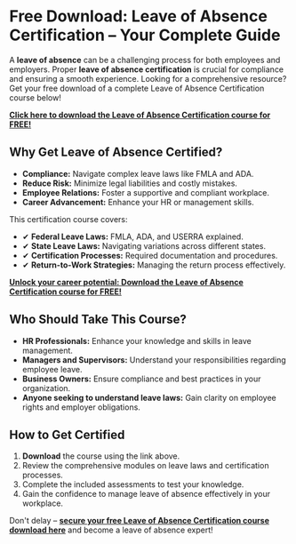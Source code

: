 # Free Download: Leave of Absence Certification – Your Complete Guide

A **leave of absence** can be a challenging process for both employees and employers. Proper **leave of absence certification** is crucial for compliance and ensuring a smooth experience. Looking for a comprehensive resource? Get your free download of a complete Leave of Absence Certification course below!

[**Click here to download the Leave of Absence Certification course for FREE!**](https://udemywork.com/leave-of-absence-certification)

## Why Get Leave of Absence Certified?

*   **Compliance:** Navigate complex leave laws like FMLA and ADA.
*   **Reduce Risk:** Minimize legal liabilities and costly mistakes.
*   **Employee Relations:** Foster a supportive and compliant workplace.
*   **Career Advancement:** Enhance your HR or management skills.

This certification course covers:

*   ✔ **Federal Leave Laws:** FMLA, ADA, and USERRA explained.
*   ✔ **State Leave Laws:** Navigating variations across different states.
*   ✔ **Certification Processes:** Required documentation and procedures.
*   ✔ **Return-to-Work Strategies:** Managing the return process effectively.

[**Unlock your career potential: Download the Leave of Absence Certification course for FREE!**](https://udemywork.com/leave-of-absence-certification)

## Who Should Take This Course?

*   **HR Professionals:** Enhance your knowledge and skills in leave management.
*   **Managers and Supervisors:** Understand your responsibilities regarding employee leave.
*   **Business Owners:** Ensure compliance and best practices in your organization.
*   **Anyone seeking to understand leave laws:** Gain clarity on employee rights and employer obligations.

## How to Get Certified

1.  **Download** the course using the link above.
2.  Review the comprehensive modules on leave laws and certification processes.
3.  Complete the included assessments to test your knowledge.
4.  Gain the confidence to manage leave of absence effectively in your workplace.

Don't delay – **[secure your free Leave of Absence Certification course download here](https://udemywork.com/leave-of-absence-certification)** and become a leave of absence expert!
